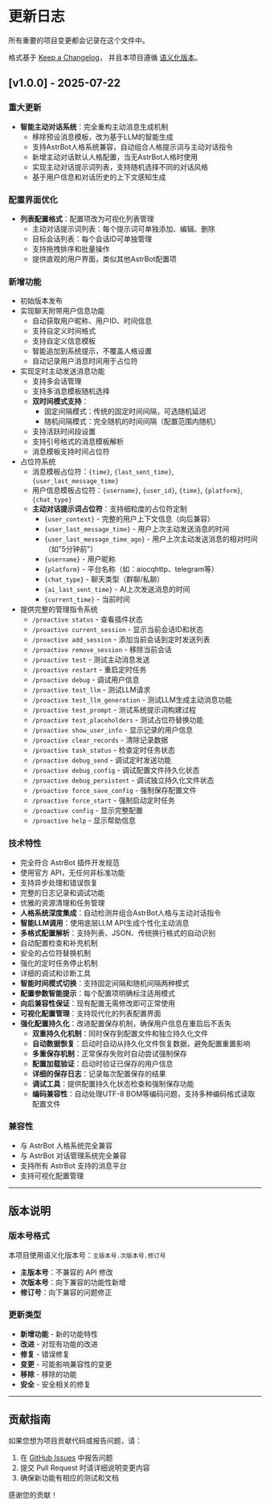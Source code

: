 # 更新日志

所有重要的项目变更都会记录在这个文件中。

格式基于 [Keep a Changelog](https://keepachangelog.com/zh-CN/1.0.0/)，
并且本项目遵循 [语义化版本](https://semver.org/lang/zh-CN/)。

## [v1.0.0] - 2025-07-22

### 重大更新
- **智能主动对话系统**：完全重构主动消息生成机制
  - 移除预设消息模板，改为基于LLM的智能生成
  - 支持AstrBot人格系统兼容，自动组合人格提示词与主动对话指令
  - 新增主动对话默认人格配置，当无AstrBot人格时使用
  - 实现主动对话提示词列表，支持随机选择不同的对话风格
  - 基于用户信息和对话历史的上下文感知生成

### 配置界面优化
- **列表配置格式**：配置项改为可视化列表管理
  - 主动对话提示词列表：每个提示词可单独添加、编辑、删除
  - 目标会话列表：每个会话ID可单独管理
  - 支持拖拽排序和批量操作
  - 提供直观的用户界面，类似其他AstrBot配置项

### 新增功能
- 初始版本发布
- 实现聊天附带用户信息功能
  - 自动获取用户昵称、用户ID、时间信息
  - 支持自定义时间格式
  - 支持自定义信息模板
  - 智能追加到系统提示，不覆盖人格设置
  - 自动记录用户消息时间用于占位符
- 实现定时主动发送消息功能
  - 支持多会话管理
  - 支持多消息模板随机选择
  - **双时间模式支持**：
    - 固定间隔模式：传统的固定时间间隔，可选随机延迟
    - 随机间隔模式：完全随机的时间间隔（配置范围内随机）
  - 支持活跃时间段设置
  - 支持引号格式的消息模板解析
  - 消息模板支持时间占位符
- 占位符系统
  - 消息模板占位符：`{time}`, `{last_sent_time}`, `{user_last_message_time}`
  - 用户信息模板占位符：`{username}`, `{user_id}`, `{time}`, `{platform}`, `{chat_type}`
  - **主动对话提示词占位符**：支持细粒度的占位符定制
    - `{user_context}` - 完整的用户上下文信息（向后兼容）
    - `{user_last_message_time}` - 用户上次主动发送消息的时间
    - `{user_last_message_time_ago}` - 用户上次主动发送消息的相对时间（如"5分钟前"）
    - `{username}` - 用户昵称
    - `{platform}` - 平台名称（如：aiocqhttp、telegram等）
    - `{chat_type}` - 聊天类型（群聊/私聊）
    - `{ai_last_sent_time}` - AI上次发送消息的时间
    - `{current_time}` - 当前时间
- 提供完整的管理指令系统
  - `/proactive status` - 查看插件状态
  - `/proactive current_session` - 显示当前会话ID和状态
  - `/proactive add_session` - 添加当前会话到定时发送列表
  - `/proactive remove_session` - 移除当前会话
  - `/proactive test` - 测试主动消息发送
  - `/proactive restart` - 重启定时任务
  - `/proactive debug` - 调试用户信息
  - `/proactive test_llm` - 测试LLM请求
  - `/proactive test_llm_generation` - 测试LLM生成主动消息功能
  - `/proactive test_prompt` - 测试系统提示词构建过程
  - `/proactive test_placeholders` - 测试占位符替换功能
  - `/proactive show_user_info` - 显示记录的用户信息
  - `/proactive clear_records` - 清除记录数据
  - `/proactive task_status` - 检查定时任务状态
  - `/proactive debug_send` - 调试定时发送功能
  - `/proactive debug_config` - 调试配置文件持久化状态
  - `/proactive debug_persistent` - 调试独立持久化文件状态
  - `/proactive force_save_config` - 强制保存配置文件
  - `/proactive force_start` - 强制启动定时任务
  - `/proactive config` - 显示完整配置
  - `/proactive help` - 显示帮助信息

### 技术特性
- 完全符合 AstrBot 插件开发规范
- 使用官方 API，无任何非标准功能
- 支持异步处理和错误恢复
- 完整的日志记录和调试功能
- 优雅的资源清理和任务管理
- **人格系统深度集成**：自动检测并组合AstrBot人格与主动对话指令
- **智能LLM调用**：使用底层LLM API生成个性化主动消息
- **多格式配置解析**：支持列表、JSON、传统换行格式的自动识别
- 自动配置检查和补充机制
- 安全的占位符替换机制
- 强化的定时任务停止机制
- 详细的调试和诊断工具
- **智能时间模式切换**：支持固定间隔和随机间隔两种模式
- **配置参数智能提示**：每个配置项明确标注适用模式
- **向后兼容性保证**：现有配置无需修改即可正常使用
- **可视化配置管理**：支持现代化的列表配置界面
- **强化配置持久化**：改进配置保存机制，确保用户信息在重启后不丢失
  - **双重持久化机制**：同时保存到配置文件和独立持久化文件
  - **自动数据恢复**：启动时自动从持久化文件恢复数据，避免配置重置影响
  - **多重保存机制**：正常保存失败时自动尝试强制保存
  - **配置加载验证**：启动时验证已保存的用户信息
  - **详细的保存日志**：记录每次配置保存的结果
  - **调试工具**：提供配置持久化状态检查和强制保存功能
  - **编码兼容性**：自动处理UTF-8 BOM等编码问题，支持多种编码格式读取配置文件

### 兼容性
- 与 AstrBot 人格系统完全兼容
- 与 AstrBot 对话管理系统完全兼容
- 支持所有 AstrBot 支持的消息平台
- 支持可视化配置管理

---

## 版本说明

### 版本号格式
本项目使用语义化版本号：`主版本号.次版本号.修订号`

- **主版本号**：不兼容的 API 修改
- **次版本号**：向下兼容的功能性新增
- **修订号**：向下兼容的问题修正

### 更新类型
- **新增功能** - 新的功能特性
- **改进** - 对现有功能的改进
- **修复** - 错误修复
- **变更** - 可能影响兼容性的变更
- **移除** - 移除的功能
- **安全** - 安全相关的修复

---

## 贡献指南

如果您想为项目贡献代码或报告问题，请：

1. 在 [GitHub Issues](https://github.com/AstraSolis/astrbot_proactive_reply/issues) 中报告问题
2. 提交 Pull Request 时请详细说明变更内容
3. 确保新功能有相应的测试和文档

感谢您的贡献！
